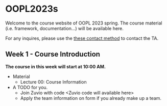 # OOPL2023s

Welcome to the course website of OOPL 2023 spring. The course material (i.e. framework, documentation...) will be available here. 

For any inquires, please use the [these contact method]() to contact the TA.



## Week 1 - Course Introduction

**The course in this week will start at 10:00 AM.**

- Material
  - Lecture 00: Course Information
- A TODO for you.
  - Join Zuvio with code \<Zuvio code will available here\>
  - Apply the team information on form if you already make up a team.
